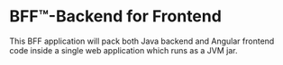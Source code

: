 # BFF™-Backend for Frontend
This BFF application will pack both Java backend and Angular frontend code inside a single web application which runs as a JVM jar.
